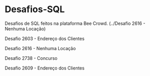 # Desafios-SQL

Desafios de SQL feitos na plataforma Bee Crowd. (../Desafio 2616 - Nenhuma Locação)

Desafio 2603 - Endereço dos Clientes 

Desafio 2616 - Nenhuma Locação

Desafio 2738 - Concurso

Desafio 2609 - Endereço dos Clientes

